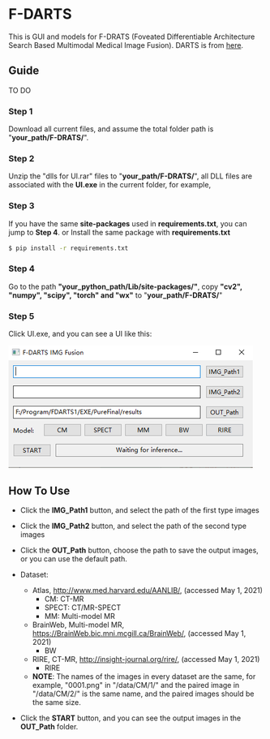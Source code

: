 # F-DARTS
This is GUI and models for F-DRATS (Foveated Differentiable Architecture Search Based Multimodal Medical Image Fusion).
DARTS is from [here](https://github.com/quark0/darts).

## Guide
TO DO
### Step 1
Download all current files, and assume the total folder path is "**your_path/F-DRATS/**".

### Step 2
Unzip the "dlls for UI.rar" files to "**your_path/F-DRATS/**", all DLL files are associated with the **UI.exe** in the current folder, for example,

### Step 3
If you have the same **site-packages** used in **requirements.txt**, you can jump to **Step 4**.
or
Install the same package with **requirements.txt**
```bash
$ pip install -r requirements.txt
```
### Step 4
Go to the path **"your_python_path/Lib/site-packages/"**, copy **"cv2", "numpy", "scipy", "torch" and "wx"** to "**your_path/F-DRATS/**"

### Step 5
Click UI.exe, and you can see a UI like this:

![](./mdimgs/1.png)


## How To Use
* Click the **IMG_Path1** button, and select the path of the first type images
* Click the **IMG_Path2** button, and select the path of the second type images
* Click the **OUT_Path** button, choose the path to save the output images, or you can use the default path.

* Dataset:
  * Atlas, http://www.med.harvard.edu/AANLIB/, (accessed May 1, 2021)
    * CM: CT-MR 
    * SPECT: CT/MR-SPECT 
    * MM: Multi-model MR 
  * BrainWeb, Multi-model MR, https://BrainWeb.bic.mni.mcgill.ca/BrainWeb/, (accessed
  May 1, 2021)
    * BW
  * RIRE, CT-MR, http://insight-journal.org/rire/, (accessed May 1, 2021)
    * RIRE
  * **NOTE**: The names of the images in every dataset are the same, for example, "0001.png" in "/data/CM/1/" and the paired image in "/data/CM/2/" is the same name, and the paired images should be the same size.

* Click the **START** button, and you can see the output images in the **OUT_Path** folder.
  
